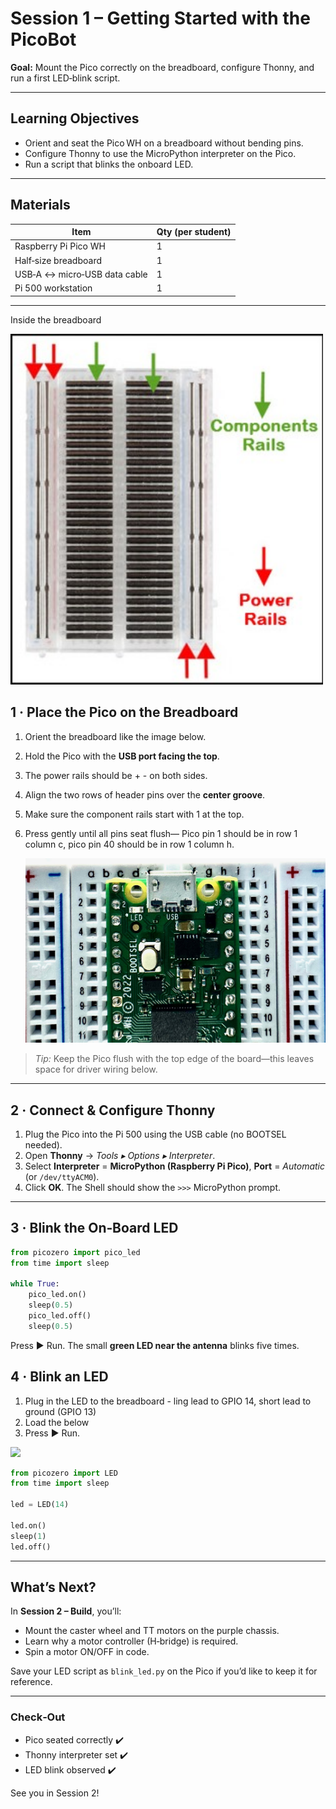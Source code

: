 # Session 1 – Getting Started with the PicoBot

**Goal:** Mount the Pico correctly on the breadboard, configure Thonny, and run a first LED‑blink script.

---

## Learning Objectives

* Orient and seat the Pico WH on a breadboard without bending pins.
* Configure Thonny to use the MicroPython interpreter on the Pico.
* Run a script that blinks the onboard LED.

---

## Materials

| Item | Qty (per student) |
|------|------------------|
| Raspberry Pi Pico WH | 1 |
| Half‑size breadboard | 1 |
| USB‑A ↔ micro‑USB data cable | 1 |
| Pi 500 workstation | 1 |

---
Inside the breadboard

<img src="https://github.com/stemoutreach/PicoBot/blob/main/zzimages/Insidebread.jpg" width="500" > 


## 1 · Place the Pico on the Breadboard


1. Orient the breadboard like the image below.  
2. Hold the Pico with the **USB port facing the top**.
3. The power rails should be + - on both sides.
4. Align the two rows of header pins over the **center groove**.  
5. Make sure the component rails start with 1 at the top.
6. Press gently until all pins seat flush— Pico pin 1 should be in row 1 column c, pico pin 40 should be in row 1 column h.  

    <img src="https://github.com/stemoutreach/PicoBot/blob/main/zzimages/PicoPlacement.jpg" width="500" >   
    
> *Tip:* Keep the Pico flush with the top edge of the board—this leaves space for driver wiring below.


---

## 2 · Connect & Configure Thonny

1. Plug the Pico into the Pi 500 using the USB cable (no BOOTSEL needed).  
2. Open **Thonny** → *Tools ▸ Options ▸ Interpreter*.  
3. Select **Interpreter** = **MicroPython (Raspberry Pi Pico)**, **Port** = *Automatic* (or `/dev/ttyACM0`).  
4. Click **OK**. The Shell should show the `>>>` MicroPython prompt.

---

## 3 · Blink the On‑Board LED

```python
from picozero import pico_led
from time import sleep

while True:
    pico_led.on()
    sleep(0.5)
    pico_led.off()
    sleep(0.5)
```

Press ▶️ Run. The small **green LED near the antenna** blinks five times.

## 4 · Blink an LED

1. Plug in the LED to the breadboard - ling lead to GPIO 14, short lead to ground (GPIO 13)
2. Load the below
3. Press ▶️ Run.
   
<img src="https://github.com/stemoutreach/PicoBot/blob/main/zzimages/LEDOnOff" width="500" >   


```python
from picozero import LED
from time import sleep

led = LED(14)

led.on()
sleep(1)
led.off()

```
---

## What’s Next?

In **Session 2 – Build**, you’ll:

* Mount the caster wheel and TT motors on the purple chassis.
* Learn why a motor controller (H‑bridge) is required.
* Spin a motor ON/OFF in code.

Save your LED script as `blink_led.py` on the Pico if you’d like to keep it for reference.

---

### Check‑Out

* Pico seated correctly ✔️  
* Thonny interpreter set ✔️  
* LED blink observed ✔️  

See you in Session 2!


